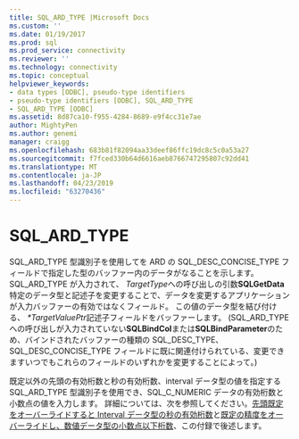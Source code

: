 ```yaml
---
title: SQL_ARD_TYPE |Microsoft Docs
ms.custom: ''
ms.date: 01/19/2017
ms.prod: sql
ms.prod_service: connectivity
ms.reviewer: ''
ms.technology: connectivity
ms.topic: conceptual
helpviewer_keywords:
- data types [ODBC], pseudo-type identifiers
- pseudo-type identifiers [ODBC], SQL_ARD_TYPE
- SQL_ARD_TYPE [ODBC]
ms.assetid: 8d87ca10-f955-4284-8689-e9f4cc31e7ae
author: MightyPen
ms.author: genemi
manager: craigg
ms.openlocfilehash: 683b81f82094aa33deef86ffc19dc8c5c0a53a27
ms.sourcegitcommit: f7fced330b64d6616aeb8766747295807c92dd41
ms.translationtype: MT
ms.contentlocale: ja-JP
ms.lasthandoff: 04/23/2019
ms.locfileid: "63270436"
---
```

# <a name="sqlardtype"></a>SQL_ARD_TYPE
SQL_ARD_TYPE 型識別子を使用してを ARD の SQL_DESC_CONCISE_TYPE フィールドで指定した型のバッファー内のデータがなることを示します。 SQL_ARD_TYPE が入力されて、 *TargetType*への呼び出しの引数**SQLGetData**特定のデータ型と記述子を変更することで、データを変更するアプリケーションが入力バッファーの有効ではなくフィールド。 この値のデータ型を結び付ける、  *\*TargetValuePtr*記述子フィールドをバッファーします。 (SQL_ARD_TYPE への呼び出しが入力されていない**SQLBindCol**または**SQLBindParameter**のため、バインドされたバッファーの種類の SQL_DESC_TYPE、SQL_DESC_CONCISE_TYPE フィールドに既に関連付けられている、変更できますいつでもこれらのフィールドのいずれかを変更することによって。)  
  
 既定以外の先頭の有効桁数と秒の有効桁数、interval データ型の値を指定する SQL_ARD_TYPE 型識別子を使用でき、SQL_C_NUMERIC データの有効桁数と小数点の値を入力します。 詳細については、次を参照してください。[先頭既定をオーバーライドすると Interval データ型の秒の有効桁数](../../../odbc/reference/appendixes/overriding-default-leading-and-seconds-precision-for-interval-data-types.md)と[既定の精度をオーバーライドし、数値データ型の小数点以下桁数](../../../odbc/reference/appendixes/overriding-default-precision-and-scale-for-numeric-data-types.md)、この付録で後述します。
